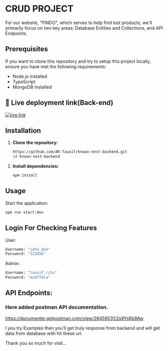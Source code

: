 # CRUD PROJECT

For our website, "FINDO", which serves to help find lost products, we'll primarily focus on two key areas: Database Entities and Collections, and API Endpoints.



## Prerequisites

If you want to clone this repository and try to setup this project locally, ensure you have met the following requirements:

- Node.js installed
- TypeScript
- MongoDB installed

## 🔗 Live deployment link(Back-end)

[![live link](https://img.shields.io/badge/Live_Link-0A66C2?style=for-the-badge&logo=ko-fi&logoColor=white)](https://documenter.getpostman.com/view/28459031/2s9YsRb9Aw)

## Installation

1. **Clone the repository:**

   ```bash
   https://github.com/AR-Tausif/known-nest-backend.git
   cd known-nest-backend
   ```

2. **Install dependencies:**

   ```bash
   npm install
   ```

## Usage

Start the application:

```bash
npm run start:dev
```

## Login For Checking Features

User:

```bash
Username: "john_doe"
Password: "123456"
```

Admin:

```bash
Username: "tausif_ritu"
Password: "asdffdsa"
```

## API Endpoints:

### Here added postman API documentation.

https://documenter.getpostman.com/view/28459031/2s9YsRb9Aw

I you try Examples then you'll get truly response from backend and will get data from database with hit these url.

Thank you so much for visit...
